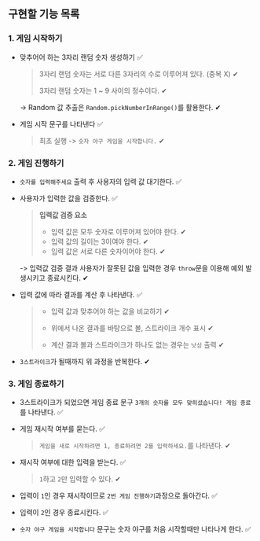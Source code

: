 ## 구현할 기능 목록

### 1. 게임 시작하기

- 맞추어어 하는 3자리 랜덤 숫자 생성하기 ✅

  > 3자리 랜덤 숫자는 서로 다른 3자리의 수로 이루어져 있다. (중복 X) ✔︎
  >
  > 3자리 랜덤 숫자는 1 ~ 9 사이의 정수이다. ✔︎

  -> Random 값 추출은 `Random.pickNumberInRange()`를 활용한다. ✔︎

- 게임 시작 문구를 나타낸다 ✅

  > 최초 실행 -> `숫자 야구 게임을 시작합니다.` ✔︎

### 2. 게임 진행하기

- `숫자를 입력해주세요` 출력 후 사용자의 입력 값 대기한다. ✅

- 사용자가 입력한 값을 검증한다. ✅

  > **입력값 검증 요소**
  >
  > - 입력 값은 모두 숫자로 이루어져 있어야 한다. ✔︎
  > - 입력 값의 길이는 3이여야 한다. ✔︎
  > - 입력 값은 서로 다른 숫자이어야 한다. ✔︎

  -> 입력값 검증 결과 사용자가 잘못된 값을 입력한 경우 `throw`문을 이용해 예외 발생시키고 종료시킨다. ✔︎

- 입력 값에 따라 결과를 계산 후 나타낸다. ✅

  > - 입력 값과 맞추어야 하는 값을 비교하기 ✔︎
  >
  > - 위에서 나온 결과를 바탕으로 볼, 스트라이크 개수 표시 ✔︎
  >
  > - 계산 결과 볼과 스트라이크가 하나도 없는 경우는 `낫싱` 출력 ✔︎

- `3스트라이크`가 될때까지 위 과정을 반복한다. ✔︎

### 3. 게임 종료하기

- 3스트라이크가 되었으면 게임 종료 문구 `3개의 숫자를 모두 맞히셨습니다! 게임 종료`를 나타낸다. ✅

- 게임 재시작 여부를 묻는다. ✅

  > `게임을 새로 시작하려면 1, 종료하려면 2를 입력하세요.`를 나타낸다. ✔︎

- 재시작 여부에 대한 입력을 받는다. ✅

  > `1`하고 `2`만 입력할 수 있다. ✔︎

- 입력이 `1`인 경우 재시작이므로 `2번 게임 진행하기`과정으로 돌아간다. ✅

- 입력이 `2`인 경우 종료시킨다. ✅

- `숫자 야구 게임을 시작합니다` 문구는 숫자 야구를 처음 시작할때만 나타나게 한다. ✅
